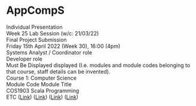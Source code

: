 # AppCompS
Individual Presentation <br>
Week 25 Lab Session (w/c: 21/03/22) <br>
Final Project Submission <br>
Friday 15th April 2022 (Week 30), 16:00 (4pm) <br>
Systems Analyst / Coordinator role <br>
Developer role <br>
Must Be Displayed displayed (I.e. modules and module codes belonging to that course, staff details can be invented). <br>
Course 1: Computer Science <br>
Module Code Module Title <br>
COS1903 Scala Programming <br>
ETC ([Link](https://www.buckscollegegroup.ac.uk/computing-and-it)) ([Link](https://cwa.ac.uk/courses)) ([Link](https://leicestercollege.ac.uk/courses/subjects/computing/)) ([Link](https://www.nottinghamcollege.ac.uk/study/courses?query=&subjectAreaTypes%5B0%5D=fe&subjectAreaTypes%5B1%5D=other&index=subjectAreas)) <br>

